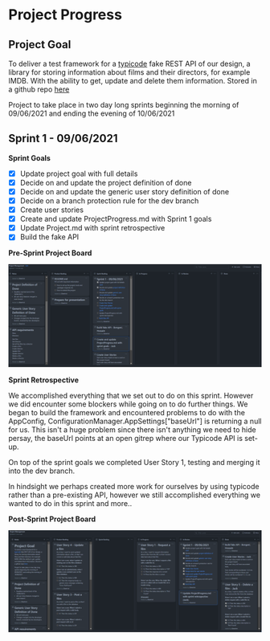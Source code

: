 # Project Progress

## Project Goal

To deliver a test framework for a [typicode](https://my-json-server.typicode.com/) fake REST API of our design, a library for storing information about films and their directors, for example IMDB. With the ability to get, update and delete them information. Stored in a github repo [here](https://github.com/Bongiboy777/APITesting)

Project to take place in two day long sprints beginning the morning of  09/06/2021 and ending the evening of 10/06/2021

## Sprint 1 - 09/06/2021

**Sprint Goals**

- [x] Update project goal with full details
- [x] Decide on and update the project definition of done
- [x] Decide on and update the generic user story definition of done
- [x] Decide on a branch protection rule for the dev branch
- [x] Create user stories
- [x] Create and update ProjectProgress.md with Sprint 1 goals
- [x] Update Project.md with sprint retrospective
- [x] Build the fake API

**Pre-Sprint Project Board**

![image-20210609111728466](ProjectProgressImages/sprint1_presprint_projectboard.png)

**Sprint Retrospective**

We accomplished everything that we set out to do on this sprint. However we did encounter some blockers while going on to do further things. We began to build the framework and encountered problems to do with the AppConfig, ConfigurationManager.AppSettings["baseUrl"] is returning a null for us. This isn't a huge problem since there isn't anything we need to hide persay, the baseUrl points at an open gitrep where our Typicode API is set-up. 

On top of the sprint goals we completed User Story 1, testing and merging it into the dev branch. 

In hindsight we perhaps created more work for ourselves by using typicode rather than a pre-existing API, however we still accomplished everything we wanted to do in this sprint and more..

**Post-Sprint Project Board**

![image-20210610092745158](ProjectProgressImages/sprint1_postsprint_projectboard.png)
